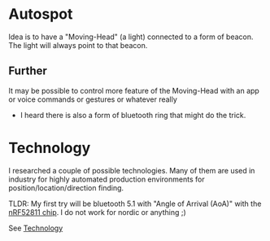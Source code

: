 # Autospot

Idea is to have a "Moving-Head" (a light) connected to a form of beacon. The light will always point to that beacon.

## Further

It may be possible to control more feature of the Moving-Head with an app or voice commands or gestures or whatever really

* I heard there is also a form of bluetooth ring that might do the trick.

# Technology

I researched a couple of possible technologies. Many of them are used in industry for highly automated production environments for position/location/direction finding.

TLDR: My first try will be bluetooth 5.1 with "Angle of Arrival (AoA)" with the [nRF52811 chip](./research/nRF52811_product_brief.pdf).
I do not work for nordic or anything ;)

See [Technology](./research/Technologies.md)

